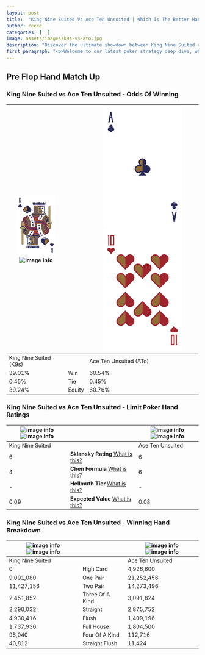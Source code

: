 ```yaml
---
layout: post
title:  "King Nine Suited Vs Ace Ten Unsuited | Which Is The Better Hand In Poker? A Complete Guide"
author: reece
categories: [  ]
image: assets/images/k9s-vs-ato.jpg
description: "Discover the ultimate showdown between King Nine Suited and Ace Ten Unsuited in poker! Uncover the odds, strategies, and scenarios where one hand triumphs over the other. Get ready to up your poker game with this thrilling analysis."
first_paragraph: "<p>Welcome to our latest poker strategy deep dive, where we're pitting two distinct hands against each other in a high-stakes showdown: King Nine Suited vs Ace Ten Unsuited.</p><p>In the dynamic world of poker, every decision counts, and knowing which hand holds the upper hand is key to your success at the table.</p><p>In this article, we'll dissect these two hands, explore the scenarios where one dominates the other, and equip you with the knowledge to make strategic choices that can tip the odds in your favor.</p><p>Get ready to unravel the intriguing dynamics of these poker hands and elevate your game to new heights.</p>"
---
```




[comment]: # (sp0)

## Pre Flop Hand Match Up

<div class="table hand-ratings" markdown="1"> 



### King Nine Suited vs Ace Ten Unsuited - Odds Of Winning


    
| ![image info](assets/images/hand1/K.png) ![image info](assets/images/hand1/9s.png) |  | ![image info](assets/images/hand2/A.png) ![image info](assets/images/hand2/To.png) |
| -------- | -------- | -------- |
| King Nine Suited (K9s) |  | Ace Ten Unsuited (ATo) |
| 39.01% | Win | 60.54% |
| 0.45% | Tie | 0.45% |
| 39.24% | Equity | 60.76% |




[comment]: # (sp1)



### King Nine Suited vs Ace Ten Unsuited - Limit Poker Hand Ratings


    
| ![image info](https://www.riverpairs.com/assets/images/hand1/K.png) ![image info](https://www.riverpairs.com/assets/images/hand1/9s.png) |  | ![image info](https://www.riverpairs.com/assets/images/hand2/A.png) ![image info](https://www.riverpairs.com/assets/images/hand2/To.png) |
| -------- | -------- | -------- |
| King Nine Suited |  | Ace Ten Unsuited |
| 6 | **Sklansky Rating** [What is this?](/sklansky-rating-explained) | 6 |
| 4 | **Chen Formula** [What is this?](/chen-formula-explained) | 6 |
| - | **Hellmuth Tier** [What is this?](/Hellmuth-tier-explained) | - |
| 0.09 | **Expected Value** [What is this?](/expected-value-explained) | 0.08 |




[comment]: # (sp2)



### King Nine Suited vs Ace Ten Unsuited - Winning Hand Breakdown


    
| ![image info](https://www.riverpairs.com/assets/images/hand1/K.png) ![image info](https://www.riverpairs.com/assets/images/hand1/9s.png) |  | ![image info](https://www.riverpairs.com/assets/images/hand2/A.png) ![image info](https://www.riverpairs.com/assets/images/hand2/To.png) |
| -------- | -------- | -------- |
| King Nine Suited |  | Ace Ten Unsuited |
| 0 | High Card | 4,926,600 |
| 9,091,080 | One Pair | 21,252,456 |
| 11,427,156 | Two Pair | 14,273,496 |
| 2,451,852 | Three Of A Kind | 3,091,824 |
| 2,290,032 | Straight | 2,875,752 |
| 4,930,416 | Flush | 1,409,196 |
| 1,737,936 | Full House | 1,804,500 |
| 95,040 | Four Of A Kind | 112,716 |
| 40,812 | Straight Flush | 11,424 |




[comment]: # (sp3)



</div>

[comment]: # (sp4)



[comment]: # (sp5)

